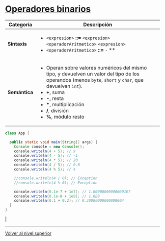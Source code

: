 # [Operadores binarios](../u3binaryOperators/README.md)






| **Categoría** | **Descripción** |
|---------------|-----------------|
| **Sintaxis**  | <ul><li><code>&lt;expresion&gt;</code> **::=** <code>&lt;expresion&gt;</code> <code>&lt;operadorAritmetico&gt;</code> <code>&lt;expresion&gt;</code></li><li><code>&lt;operadorAritmetico&gt;</code> **::=** <code>-</code> **|** <code>*</code> **|** <code>/</code> **|** <code>%</code></li></ul> |
| **Semántica** | <ul><li>Operan sobre valores numéricos del mismo tipo, y devuelven un valor del tipo de los operandos (menos <code>byte</code>, <code>short</code> y <code>char</code>, que devuelven <code>int</code>).</li><li><strong>+</strong>, suma</li><li><strong>-</strong>, resta</li><li><strong>*</strong>, multiplicación</li><li><strong>/</strong>, división</li><li><strong>%</strong>, módulo resto</li></ul> |


```java
class App {

  public static void main(String[] args) {
    Console console = new Console();
    console.writeln(4 + 5); // 9
    console.writeln(4 - 5); // -1
    console.writeln(4 * 5); // 20
    console.writeln(4 / 5); // 0.8
    console.writeln(4 % 5); // 4

    //console.writeln(4 / 0); // Exception
    //console.writeln(4 % 0); // Exception

    console.writeln(0.1e-7 + 1e7); // 1.000000000000001E7
    console.writeln(0.1e-8 + 1e8); // 1.0E8
    console.writeln(0.1 + 0.2); // 0.30000000000000004
  }
}
```


 |


---

[Volver al nivel superior](../README.md)

